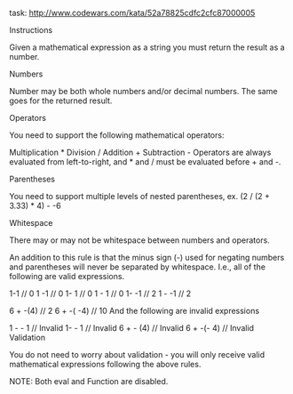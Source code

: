 task: http://www.codewars.com/kata/52a78825cdfc2cfc87000005

Instructions

Given a mathematical expression as a string you must return the result as a number.

Numbers

Number may be both whole numbers and/or decimal numbers. The same goes for the returned result.

Operators

You need to support the following mathematical operators:

Multiplication *
Division /
Addition +
Subtraction -
Operators are always evaluated from left-to-right, and * and / must be evaluated before + and -.

Parentheses

You need to support multiple levels of nested parentheses, ex. (2 / (2 + 3.33) * 4) - -6

Whitespace

There may or may not be whitespace between numbers and operators.

An addition to this rule is that the minus sign (-) used for negating numbers and parentheses will never be separated by whitespace. I.e., all of the following are valid expressions.

1-1    // 0
1 -1   // 0
1- 1   // 0
1 - 1  // 0
1- -1  // 2
1 - -1 // 2

6 + -(4)   // 2
6 + -( -4) // 10
And the following are invalid expressions

1 - - 1    // Invalid
1- - 1     // Invalid
6 + - (4)  // Invalid
6 + -(- 4) // Invalid
Validation

You do not need to worry about validation - you will only receive valid mathematical expressions following the above rules.

NOTE: Both eval and Function are disabled.